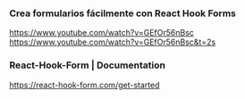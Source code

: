 ### Crea formularios fácilmente con React Hook Forms

https://www.youtube.com/watch?v=GEfOr56nBsc
https://www.youtube.com/watch?v=GEfOr56nBsc&t=2s

### React-Hook-Form | Documentation

https://react-hook-form.com/get-started
